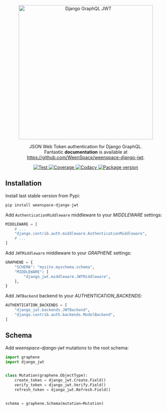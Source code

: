 <p align="center">
  <a href="https://github.com/WeenSpace/weenspace-django-jwt/"><img width="420px" src="https://github.com/WeenSpace/weenspace-django-jwt/_static/logo.png" alt='Django GraphQL JWT'></a>
</p>

<p align="center">
    JSON Web Token authentication for Django GraphQL.
    <br>Fantastic <strong>documentation</strong> is available at <a href="https://github.com/WeenSpace/weenspace-django-jwt">https://github.com/WeenSpace/weenspace-django-jwt</a>.
</p>
<p align="center">
    <a href="https://github.com/WeenSpace/weenspace-django-jwt/actions">
        <img src="https://github.com/WeenSpace/weenspace-django-jwt/actions/workflows/test-suite.yml/badge.svg" alt="Test">
    </a>
    <a href="https://codecov.io/gh/flavors/weenspace-django-jwt">
        <img src="https://img.shields.io/codecov/c/github/flavors/weenspace-django-jwt?color=%2334D058" alt="Coverage">
    </a>
    <a href="https://www.codacy.com/gh/flavors/weenspace-django-jwt/dashboard">
        <img src="https://app.codacy.com/project/badge/Grade/4f9fd439fbc74be88a215b9ed2abfcf9" alt="Codacy">
    </a>
    <a href="https://pypi.python.org/pypi/weenspace-django-jwt">
        <img src="https://img.shields.io/pypi/v/weenspace-django-jwt.svg" alt="Package version">
    </a>
</p>

## Installation

Install last stable version from Pypi:

```sh
pip install weenspace-django-jwt
```

Add `AuthenticationMiddleware` middleware to your *MIDDLEWARE* settings:


```py
MIDDLEWARE = [
    # ...
    "django.contrib.auth.middleware.AuthenticationMiddleware",
    # ...
]
```

Add `JWTMiddleware` middleware to your *GRAPHENE* settings:

```py
GRAPHENE = {
    "SCHEMA": "mysite.myschema.schema",
    "MIDDLEWARE": [
        "django_jwt.middleware.JWTMiddleware",
    ],
}
```

Add `JWTBackend` backend to your *AUTHENTICATION_BACKENDS*:

```py
AUTHENTICATION_BACKENDS = [
    "django_jwt.backends.JWTBackend",
    "django.contrib.auth.backends.ModelBackend",
]
```

## Schema

Add *weenspace-django-jwt* mutations to the root schema:

```py
import graphene
import django_jwt


class Mutation(graphene.ObjectType):
    create_token = django_jwt.Create.Field()
    verify_token = django_jwt.Verify.Field()
    refresh_token = django_jwt.Refresh.Field()


schema = graphene.Schema(mutation=Mutation)
```
